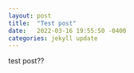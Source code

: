 ```yaml
---
layout: post
title:  "Test post"
date:   2022-03-16 19:55:50 -0400
categories: jekyll update
---
```

test post??